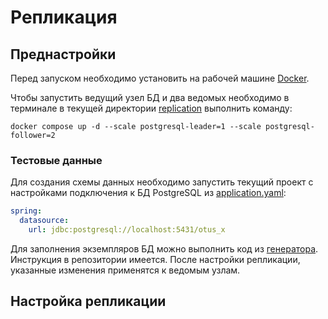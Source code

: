 # Репликация

## Преднастройки

Перед запуском необходимо установить на рабочей машине [Docker](https://docs.docker.com/engine/install/).

Чтобы запустить ведущий узел БД и два ведомых необходимо в терминале в 
текущей директории [replication](.) выполнить команду: 
```
docker compose up -d --scale postgresql-leader=1 --scale postgresql-follower=2
```

### Тестовые данные

Для создания схемы данных необходимо запустить текущий проект c настройками 
подключения к БД PostgreSQL из [application.yaml](../src/main/resources/application.yaml):
```yaml
spring:
  datasource:
    url: jdbc:postgresql://localhost:5431/otus_x
```

Для заполнения экземпляров БД можно выполнить код из [генератора](https://github.com/vaambival/otus-x-generator).
Инструкция в репозитории имеется. После настройки репликации, указанные изменения
применятся к ведомым узлам.

## Настройка репликации

